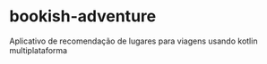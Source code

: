 # bookish-adventure
Aplicativo de recomendação de lugares para viagens usando kotlin multiplataforma
